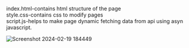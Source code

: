 index.html-contains html structure of the page<br>
style.css-contains css to modify pages<br>
script.js-helps to make page dynamic fetching data from api using asyn javascript.


![Screenshot 2024-02-19 184449](https://github.com/nanmodi/weather-reporter/assets/134764976/f2786154-168f-4660-a6c4-3ef70298165d)

